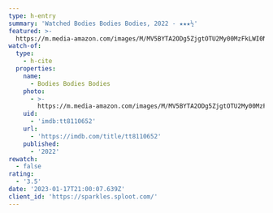 ```yaml
---
type: h-entry
summary: 'Watched Bodies Bodies Bodies, 2022 - ★★★½'
featured: >-
  https://m.media-amazon.com/images/M/MV5BYTA2ODg5ZjgtOTU2My00MzFkLWI0NzMtZmQ5MmRhMWU1NzhlXkEyXkFqcGdeQXVyMTM1MTE1NDMx._V1_SX300.jpg
watch-of:
  type:
    - h-cite
  properties:
    name:
      - Bodies Bodies Bodies
    photo:
      - >-
        https://m.media-amazon.com/images/M/MV5BYTA2ODg5ZjgtOTU2My00MzFkLWI0NzMtZmQ5MmRhMWU1NzhlXkEyXkFqcGdeQXVyMTM1MTE1NDMx._V1_SX300.jpg
    uid:
      - 'imdb:tt8110652'
    url:
      - 'https://imdb.com/title/tt8110652'
    published:
      - '2022'
rewatch:
  - false
rating:
  - '3.5'
date: '2023-01-17T21:00:07.639Z'
client_id: 'https://sparkles.sploot.com/'
---
```


